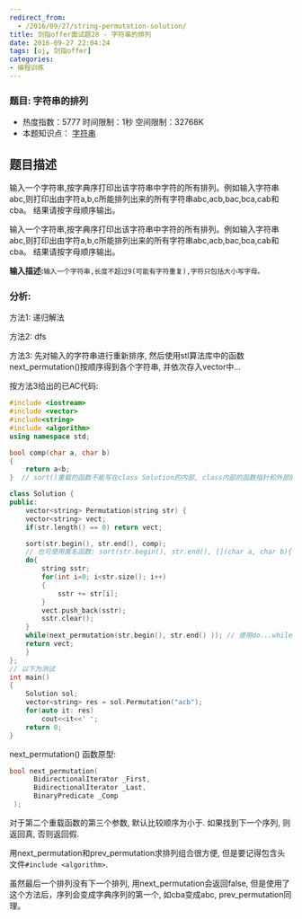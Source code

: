 ```yaml
---
redirect_from:
  - /2016/09/27/string-permutation-solution/
title: 剑指offer面试题28 - 字符串的排列
date: 2016-09-27 22:04:24
tags: [oj, 剑指offer]
categories:
- 编程训练
---
```




### 题目: 字符串的排列

- 热度指数：5777    时间限制：1秒    空间限制：32768K
- 本题知识点： [字符串](http://www.nowcoder.com/questionCenter?questionTypes=000100&mutiTagIds=579)


## 题目描述

输入一个字符串,按字典序打印出该字符串中字符的所有排列。例如输入字符串abc,则打印出由字符a,b,c所能排列出来的所有字符串abc,acb,bac,bca,cab和cba。 结果请按字母顺序输出。 

输入一个字符串,按字典序打印出该字符串中字符的所有排列。例如输入字符串abc,则打印出由字符a,b,c所能排列出来的所有字符串abc,acb,bac,bca,cab和cba。 结果请按字母顺序输出。


**输入描述:**`输入一个字符串,长度不超过9(可能有字符重复),字符只包括大小写字母。`

### 分析: 
方法1: 递归解法

方法2: dfs

方法3: 先对输入的字符串进行重新排序, 然后使用stl算法库中的函数next_permutation()按顺序得到各个字符串, 并依次存入vector中...


按方法3给出的已AC代码:

```cpp
#include <iostream>
#include <vector>
#include<string>
#include <algorithm>
using namespace std;

bool comp(char a, char b)
{
    return a<b;
}  // sort()重载的函数不能写在class Solution的内部, class内部的函数指针和外部的函数指针类型不一样

class Solution {
public:
    vector<string> Permutation(string str) {
	vector<string> vect;
    if(str.length() == 0) return vect;        

    sort(str.begin(), str.end(), comp);
    // 也可使用匿名函数: sort(str.begin(), str.end(), [](char a, char b){return a<b;});    
    do{
		string sstr;
		for(int i=0; i<str.size(); i++)
		{
			sstr += str[i];
		}
		vect.push_back(sstr);
		sstr.clear();
    }
	while(next_permutation(str.begin(), str.end() )); // 使用do...while保证对第一个也有效
    return vect;
    }
};
// 以下为测试
int main()
{
	Solution sol;
	vector<string> res = sol.Permutation("acb");
	for(auto it: res)
		cout<<it<<' ';
    return 0;
}
```

next_permutation() 函数原型:
```cpp
bool next_permutation(
      BidirectionalIterator _First,
      BidirectionalIterator _Last,
      BinaryPredicate _Comp
 );
```

对于第二个重载函数的第三个参数, 默认比较顺序为小于. 如果找到下一个序列, 则返回真, 否则返回假. 

用next_permutation和prev_permutation求排列组合很方便,  但是要记得包含头文件`#include <algorithm>`.

虽然最后一个排列没有下一个排列, 用next_permutation会返回false, 但是使用了这个方法后，序列会变成字典序列的第一个, 如cba变成abc, prev_permutation同理。
